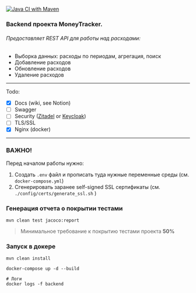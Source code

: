 [![Java CI with Maven](https://github.com/BudgetBuddyApp/backend/actions/workflows/ci.yml/badge.svg)](https://github.com/BudgetBuddyApp/backend/actions/workflows/ci.yml)

### Backend проекта MoneyTracker.

###### Предоставляет REST API для работы над расходами:
- Выборка данных: расходы по периодам, агрегация, поиск
- Добавление расходов
- Обновление расходов
- Удаление расходов

---
Todo:
- [x] Docs (wiki, see Notion)
- [ ] Swagger
- [ ] Security ([Zitadel](https://github.com/zitadel/zitadel) or [Keycloak](https://github.com/keycloak/keycloak))
- [ ] TLS/SSL
- [x] Nginx (docker)

---
### ВАЖНО!
Перед началом работы нужно:
1. Создать `.env` файл и прописать туда нужные переменные среды (см. `docker-compose.yml`)
2. Сгенерировать заранее self-signed SSL сертификаты (см. `./config/certs/generate_ssl.sh` )

### Генерация отчета о покрытии тестами
```shell
mvn clean test jacoco:report
```

> Минимальное требование к покрытию тестами проекта **50%**

### Запуск в докере
```shell
mvn clean install
```

```shell
docker-compose up -d --build
```

```shell
# Логи
docker logs -f backend
```